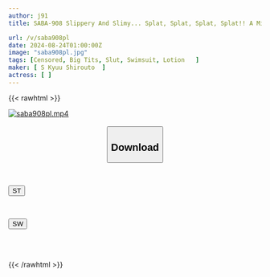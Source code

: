 ```yaml
---
author: j91
title: SABA-908 Slippery And Slimy... Splat, Splat, Splat, Splat!! A Midsummer Swimsuit Gal Uses Her Raw Pussy For An Oil Job! She Stares At You With A Sexy Gaze, Teasing You To The Extreme And Squeezing Your Sperm Out Until Your Balls Are Empty!

url: /v/saba908pl
date: 2024-08-24T01:00:00Z
image: "saba908pl.jpg"
tags: [Censored, Big Tits, Slut, Swimsuit, Lotion	]
maker: [ S Kyuu Shirouto  ]
actress: [ ]
---
```



{{< rawhtml >}}

<div class="video" data-videoid="qrAaPDz1oGHZbL">
    <a href="javascript:;">
        <img src="/v/saba908pl/saba908pl.jpg" width="WIDTH" height="HEIGHT" alt="saba908pl.mp4" loading="lazy">
    </a>
</div>

<script type="text/javascript" src="https://j91.asia/asset/on-demand-st.js"></script>

<br>
  <link rel="stylesheet" href="https://j91.asia/asset/bs5.css">
  
  <center>
  <button class="btn btn-primary" type="button" data-bs-toggle="collapse" data-bs-target=".multi-collapse" aria-expanded="false" aria-controls="multiCollapseExample1 multiCollapseExample2"><h2>Download</h2></button></center>
</p>
<div class="row">
  <div class="col">
    <div class="collapse multi-collapse" id="multiCollapseExample1">
      <div class="card card-body">
	      	      <br>
<div class="buttons">  
<p><a href="/v/saba908pl/st.html" target="_blank"><button class="btn-hover color-3"><i class="fa fa-download"></i> ST</button></a></p></div>
    </div>
  </div>
</div>
  <div class="col">
    <div class="collapse multi-collapse" id="multiCollapseExample2">
      <div class="card card-body">
	      <br>
<div class="buttons">
<p><a href="/v/saba908pl/sw.html" target="_blank"><button class="btn-hover color-2"><i class="fa fa-download"></i> SW</button></a></p></div>
<br><br>
      </div>
    </div>
  </div>
</div>

{{< /rawhtml >}}
